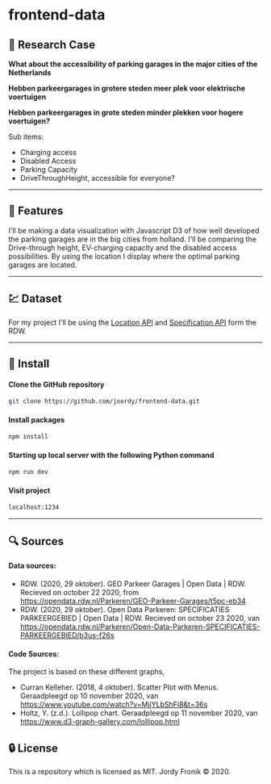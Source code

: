 # frontend-data

## :page_facing_up: Research Case

**What about the accessibility of parking garages in the major cities of the Netherlands**

**Hebben parkeergarages in grotere steden meer plek voor elektrische voertuigen**

**Hebben parkeergarages in grote steden minder plekken voor hogere voertuigen?**

Sub items:

- Charging access
- Disabled Access
- Parking Capacity
- DriveThroughHeight, accessible for everyone?

<!-- **How well developed are the parking garages of the largest cities in the Randstad?** -->

---

## :flashlight: Features

I'll be making a data visualization with Javascript D3 of how well developed the parking garages are in the big cities from holland. I'll be comparing the Drive-through height, EV-charging capacity and the disabled access possibilities. By using the location I display where the optimal parking garages are located.

---

## :chart: Dataset

For my project I'll be using the [Location API](https://opendata.rdw.nl/Parkeren/GEO-Parkeer-Garages/t5pc-eb34) and [Specification API](https://opendata.rdw.nl/Parkeren/Open-Data-Parkeren-SPECIFICATIES-PARKEERGEBIED/b3us-f26s) form the RDW.

---

<!-- ## :key: Interesting functional pattern

--- -->

## :rocket: Install

#### Clone the GitHub repository

```bash
git clone https://github.com/joordy/frontend-data.git
```

#### Install packages

```bash
npm install
```

#### Starting up local server with the following Python command

```bash
npm run dev
```

#### Visit project

```bash
localhost:1234
```

---

## :mag: Sources

#### Data sources:

- RDW. (2020, 29 oktober). GEO Parkeer Garages | Open Data | RDW. Recieved on october 22 2020, from https://opendata.rdw.nl/Parkeren/GEO-Parkeer-Garages/t5pc-eb34
- RDW. (2020, 29 oktober). Open Data Parkeren: SPECIFICATIES PARKEERGEBIED | Open Data | RDW. Recieved on october 23 2020, van https://opendata.rdw.nl/Parkeren/Open-Data-Parkeren-SPECIFICATIES-PARKEERGEBIED/b3us-f26s

#### Code Sources:

The project is based on these different graphs,

- Curran Kelleher. (2018, 4 oktober). Scatter Plot with Menus. Geraadpleegd op 10 november 2020, van https://www.youtube.com/watch?v=MjjYLbShFi8&t=36s
- Holtz, Y. (z.d.). Lollipop chart. Geraadpleegd op 11 november 2020, van https://www.d3-graph-gallery.com/lollipop.html

## :lock: License

This is a repository which is licensed as MIT. Jordy Fronik ©️ 2020.
